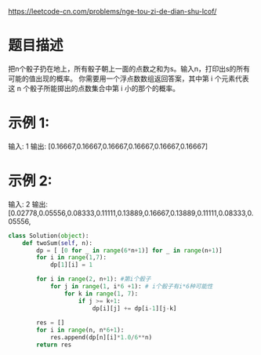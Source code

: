 https://leetcode-cn.com/problems/nge-tou-zi-de-dian-shu-lcof/
# 题目描述
把n个骰子扔在地上，所有骰子朝上一面的点数之和为s。输入n，打印出s的所有可能的值出现的概率。
你需要用一个浮点数数组返回答案，其中第 i 个元素代表这 n 个骰子所能掷出的点数集合中第 i 小的那个的概率。

# 示例 1:
输入: 1
输出: [0.16667,0.16667,0.16667,0.16667,0.16667,0.16667]

# 示例 2:
输入: 2
输出: [0.02778,0.05556,0.08333,0.11111,0.13889,0.16667,0.13889,0.11111,0.08333,0.05556,

```python
class Solution(object):
    def twoSum(self, n):
        dp = [ [0 for _ in range(6*n+1)] for _ in range(n+1)]
        for i in range(1,7):
            dp[1][i] = 1

        for i in range(2, n+1): #第i个骰子
            for j in range(1, i*6 +1): # i个骰子有i*6种可能性
                for k in range(1, 7):
                    if j >= k+1:
                        dp[i][j] += dp[i-1][j-k]
        
        res = []
        for i in range(n, n*6+1):
            res.append(dp[n][i]*1.0/6**n)
        return res

```